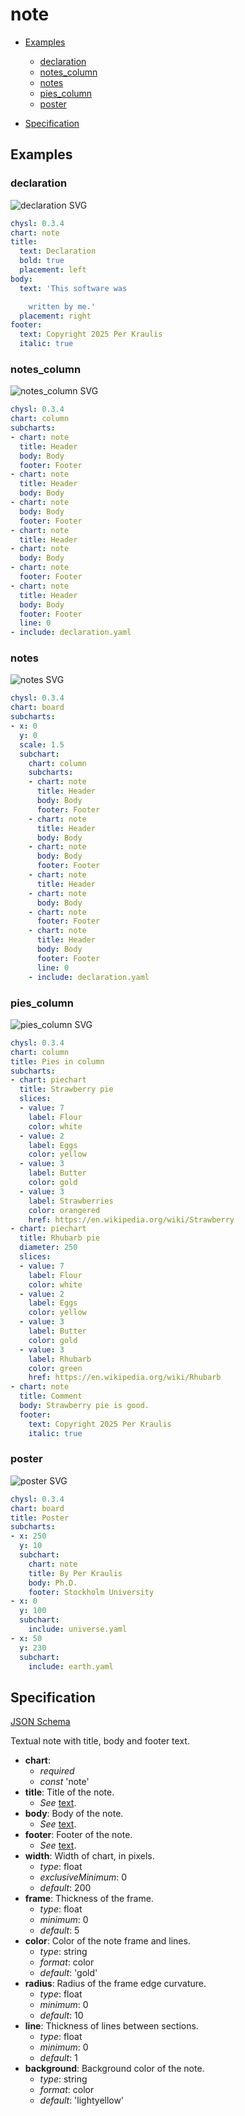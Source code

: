 # note

- [Examples](#examples)
  - [declaration](#declaration)
  - [notes_column](#notes_column)
  - [notes](#notes)
  - [pies_column](#pies_column)
  - [poster](#poster)

- [Specification](#specification)

## Examples

### declaration

![declaration SVG](declaration.svg)

```yaml
chysl: 0.3.4
chart: note
title:
  text: Declaration
  bold: true
  placement: left
body:
  text: 'This software was

    written by me.'
  placement: right
footer:
  text: Copyright 2025 Per Kraulis
  italic: true
```
### notes_column

![notes_column SVG](notes_column.svg)

```yaml
chysl: 0.3.4
chart: column
subcharts:
- chart: note
  title: Header
  body: Body
  footer: Footer
- chart: note
  title: Header
  body: Body
- chart: note
  body: Body
  footer: Footer
- chart: note
  title: Header
- chart: note
  body: Body
- chart: note
  footer: Footer
- chart: note
  title: Header
  body: Body
  footer: Footer
  line: 0
- include: declaration.yaml
```
### notes

![notes SVG](notes.svg)

```yaml
chysl: 0.3.4
chart: board
subcharts:
- x: 0
  y: 0
  scale: 1.5
  subchart:
    chart: column
    subcharts:
    - chart: note
      title: Header
      body: Body
      footer: Footer
    - chart: note
      title: Header
      body: Body
    - chart: note
      body: Body
      footer: Footer
    - chart: note
      title: Header
    - chart: note
      body: Body
    - chart: note
      footer: Footer
    - chart: note
      title: Header
      body: Body
      footer: Footer
      line: 0
    - include: declaration.yaml
```
### pies_column

![pies_column SVG](pies_column.svg)

```yaml
chysl: 0.3.4
chart: column
title: Pies in column
subcharts:
- chart: piechart
  title: Strawberry pie
  slices:
  - value: 7
    label: Flour
    color: white
  - value: 2
    label: Eggs
    color: yellow
  - value: 3
    label: Butter
    color: gold
  - value: 3
    label: Strawberries
    color: orangered
    href: https://en.wikipedia.org/wiki/Strawberry
- chart: piechart
  title: Rhubarb pie
  diameter: 250
  slices:
  - value: 7
    label: Flour
    color: white
  - value: 2
    label: Eggs
    color: yellow
  - value: 3
    label: Butter
    color: gold
  - value: 3
    label: Rhubarb
    color: green
    href: https://en.wikipedia.org/wiki/Rhubarb
- chart: note
  title: Comment
  body: Strawberry pie is good.
  footer:
    text: Copyright 2025 Per Kraulis
    italic: true
```
### poster

![poster SVG](poster.svg)

```yaml
chysl: 0.3.4
chart: board
title: Poster
subcharts:
- x: 250
  y: 10
  subchart:
    chart: note
    title: By Per Kraulis
    body: Ph.D.
    footer: Stockholm University
- x: 0
  y: 100
  subchart:
    include: universe.yaml
- x: 50
  y: 230
  subchart:
    include: earth.yaml
```
## Specification

[JSON Schema](note.md)

Textual note with title, body and footer text.

- **chart**:
  - *required*
  - *const* 'note'
- **title**: Title of the note.
  - *See* [text](schema_defs.md#text).
- **body**: Body of the note.
  - *See* [text](schema_defs.md#text).
- **footer**: Footer of the note.
  - *See* [text](schema_defs.md#text).
- **width**: Width of chart, in pixels.
  - *type*: float
  - *exclusiveMinimum*: 0
  - *default*: 200
- **frame**: Thickness of the frame.
  - *type*: float
  - *minimum*: 0
  - *default*: 5
- **color**: Color of the note frame and lines.
  - *type*: string
  - *format*: color
  - *default*: 'gold'
- **radius**: Radius of the frame edge curvature.
  - *type*: float
  - *minimum*: 0
  - *default*: 10
- **line**: Thickness of lines between sections.
  - *type*: float
  - *minimum*: 0
  - *default*: 1
- **background**: Background color of the note.
  - *type*: string
  - *format*: color
  - *default*: 'lightyellow'

